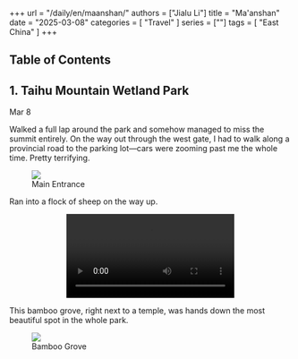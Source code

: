 +++
url = "/daily/en/maanshan/"
authors = ["Jialu Li"]
title = "Ma'anshan"
date = "2025-03-08"
categories = [
    "Travel"
]
series = [""]
tags = [
    "East China"
]
+++
<!DOCTYPE html>
<html lang="en-US">
<head>
    <meta charset="UTF-8">
    <meta name="viewport" content="width=device-width, initial-scale=1.0">
    <link rel="stylesheet" href="/assets/css/styles.css">
    <script src="/assets/js/toc.js"></script>    
</head>
<body>
    <article>
        <nav>
            <h2>Table of Contents</h2>
            <ul id="toc">
                <!-- TOC items will be dynamically generated here -->
            </ul>
        </nav>
        <section>
            <h2>1. Taihu Mountain Wetland Park</h2>
            <p>Mar 8 <i class="fas fa-cloud"></i></p>
            <p>         Walked a full lap around the park and somehow managed to miss the summit entirely. On the way out through the west gate, I had to walk along a provincial road to the parking lot—cars were zooming past me the whole time. Pretty terrifying.</p>
            <div class="container">
                <div class="image">
                    <figure>
                        <a data-fancybox="gallery" href="/images/daily-travel/maanshan1.jpg">
    <img src="/images/daily-travel/maanshan1.jpg" loading="lazy">
</a>
                        <figcaption>Main Entrance</figcaption>
                    </figure>
                </div>
            </div>
            <p>         Ran into a flock of sheep on the way up.</p>
            <div class="container" style="display: flex; justify-content: center;">
                <video controls style="max-width:100%; height:auto;">
                    <source src="https://github.com/heirenlop/heirenlop.github.io/releases/download/V1.0/maanshan1.mp4" type="video/mp4">
                    Your browser does not support HTML5 video playback.
                </video>
            </div>
            <p>         This bamboo grove, right next to a temple, was hands down the most beautiful spot in the whole park.</p>
            <div class="container">
                <div class="image">
                    <figure>
                        <a data-fancybox="gallery" href="/images/daily-travel/maanshan2.jpg">
    <img src="/images/daily-travel/maanshan2.jpg" loading="lazy">
</a>
                        <figcaption>Bamboo Grove</figcaption>
                    </figure>
                </div>
            </div>
        </section>
    </article>
</body>
</html>
